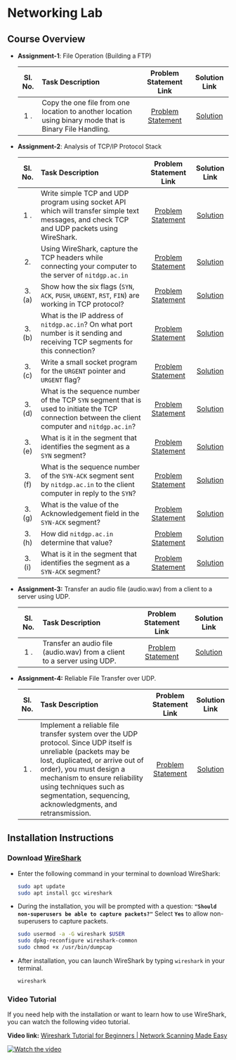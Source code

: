 # Networking Lab

## Course Overview

- **Assignment-1**: File Operation (Building a FTP)

  | Sl. No. | Task Description                                                                                        |  Problem Statement Link   |  Solution Link   |
  | :-----: | :------------------------------------------------------------------------------------------------------ | :-----------------------: | :--------------: |
  |   1 .   | Copy the one file from one location to another location using binary mode that is Binary File Handling. | [Problem Statement][def1] | [Solution][def2] |

- **Assignment-2**: Analysis of TCP/IP Protocol Stack

  | Sl. No. | Task Description                                                                                                                                 |  Problem Statement Link   |   Solution Link   |
  | :-----: | :----------------------------------------------------------------------------------------------------------------------------------------------- | :-----------------------: | :---------------: |
  |   1 .   | Write simple TCP and UDP program using socket API which will transfer simple text messages, and check TCP and UDP packets using WireShark.       | [Problem Statement][def3] | [Solution][def4]  |
  |   2.    | Using WireShark, capture the TCP headers while connecting your computer to the server of `nitdgp.ac.in`                                          | [Problem Statement][def3] | [Solution][def5]  |
  | 3. (a)  | Show how the six flags (`SYN`, `ACK`, `PUSH`, `URGENT`, `RST`, `FIN`) are working in TCP protocol?                                               | [Problem Statement][def3] | [Solution][def6]  |
  | 3. (b)  | What is the IP address of `nitdgp.ac.in`? On what port number is it sending and receiving TCP segments for this connection?                      | [Problem Statement][def3] | [Solution][def7]  |
  | 3. (c)  | Write a small socket program for the `URGENT` pointer and `URGENT` flag?                                                                         | [Problem Statement][def3] | [Solution][def8]  |
  | 3. (d)  | What is the sequence number of the TCP `SYN` segment that is used to initiate the TCP connection between the client computer and `nitdgp.ac.in`? | [Problem Statement][def3] | [Solution][def9]  |
  | 3. (e)  | What is it in the segment that identifies the segment as a `SYN` segment?                                                                        | [Problem Statement][def3] | [Solution][def10] |
  | 3. (f)  | What is the sequence number of the `SYN-ACK` segment sent by `nitdgp.ac.in` to the client computer in reply to the `SYN`?                        | [Problem Statement][def3] | [Solution][def11] |
  | 3. (g)  | What is the value of the Acknowledgement field in the `SYN-ACK` segment?                                                                         | [Problem Statement][def3] | [Solution][def12] |
  | 3. (h)  | How did `nitdgp.ac.in` determine that value?                                                                                                     | [Problem Statement][def3] | [Solution][def13] |
  | 3. (i)  | What is it in the segment that identifies the segment as a `SYN-ACK` segment?                                                                    | [Problem Statement][def3] | [Solution][def14] |

- **Assignment-3:** Transfer an audio file (audio.wav) from a client to a server using UDP.

  | Sl. No. | Task Description                                                        |   Problem Statement Link   |   Solution Link   |
  | :-----: | :---------------------------------------------------------------------- | :------------------------: | :---------------: |
  |   1 .   | Transfer an audio file (audio.wav) from a client to a server using UDP. | [Problem Statement][def15] | [Solution][def16] |

- **Assignment-4:** Reliable File Transfer over UDP.

  | Sl. No. | Task Description                                                                                                                                                                                                                                                                                     |   Problem Statement Link   |   Solution Link   |
  | :-----: | :--------------------------------------------------------------------------------------------------------------------------------------------------------------------------------------------------------------------------------------------------------------------------------------------------- | :------------------------: | :---------------: |
  |   1 .   | Implement a reliable file transfer system over the UDP protocol. Since UDP itself is unreliable (packets may be lost, duplicated, or arrive out of order), you must design a mechanism to ensure reliability using techniques such as segmentation, sequencing, acknowledgments, and retransmission. | [Problem Statement][def17] | [Solution][def18] |

## Installation Instructions

### Download [WireShark][def19]

- Enter the following command in your terminal to download WireShark:

  ```bash
  sudo apt update
  sudo apt install gcc wireshark
  ```

- During the installation, you will be prompted with a question: **`"Should non-superusers be able to capture packets?"`** Select **`Yes`** to allow non-superusers to capture packets.

  ```bash
  sudo usermod -a -G wireshark $USER
  sudo dpkg-reconfigure wireshark-common
  sudo chmod +x /usr/bin/dumpcap
  ```

- After installation, you can launch WireShark by typing `wireshark` in your terminal.

  ```bash
  wireshark
  ```

### Video Tutorial

If you need help with the installation or want to learn how to use WireShark, you can watch the following video tutorial.

**Video link:** [Wireshark Tutorial for Beginners | Network Scanning Made Easy](https://www.youtube.com/watch?v=qTaOZrDnMzQ)

[![Watch the video][def20]][def21]

[def1]: ./Networking/Assignment-1/README.md#assignment-1-copy-the-one-file-from-one-location-to-another-location-using-binary-mode-that-is-binary-file-handling
[def2]: ./Networking/Assignment-1/README.md#solution
[def3]: ./Networking/Assignment-2/README.md#assignment-2-analysis-of-tcpip-protocol-stack
[def4]: ./Networking/Assignment-2/README.md#solution-1
[def5]: ./Networking/Assignment-2/README.md#solution-2
[def6]: ./Networking/Assignment-2/README.md#solution-3-a
[def7]: ./Networking/Assignment-2/README.md#solution-3-b
[def8]: ./Networking/Assignment-2/README.md#solution-3-c
[def9]: ./Networking/Assignment-2/README.md#solution-3-d
[def10]: ./Networking/Assignment-2/README.md#solution-3-e
[def11]: ./Networking/Assignment-2/README.md#solution-3-f
[def12]: ./Networking/Assignment-2/README.md#solution-3-g
[def13]: ./Networking/Assignment-2/README.md#solution-3-h
[def14]: ./Networking/Assignment-2/README.md#solution-3-i
[def15]: ./Networking/Assignment-3/README.md#assignment-3-udp-audio-file-transfer
[def16]: ./Networking/Assignment-3/README.md#solution
[def17]: ./Networking/Assignment-4/README.md#tasks
[def18]: ./Networking/Assignment-4/README.md#solution
[def19]: https://www.wireshark.org/
[def20]: https://img.youtube.com/vi/qTaOZrDnMzQ/hqdefault.jpg
[def21]: https://www.youtube.com/watch?v=qTaOZrDnMzQ
